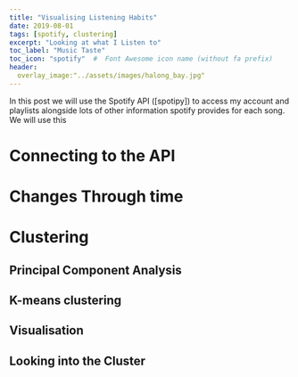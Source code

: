 ```yaml
---
title: "Visualising Listening Habits"
date: 2019-08-01
tags: [spotify, clustering]
excerpt: "Looking at what I Listen to"
toc_label: "Music Taste"
toc_icon: "spotify"  #  Font Awesome icon name (without fa prefix)
header:
  overlay_image:"../assets/images/halong_bay.jpg"
---
```


In this post we will use the Spotify API ([spotipy]) to access my account and playlists alongside lots of other information spotify provides for each song. We will use this 

# Connecting to the API

# Changes Through time

# Clustering

## Principal Component Analysis

## K-means clustering 

## Visualisation

## Looking into the Cluster

<html>
<head>  
<script>
window.onload = function () {
var chart = new CanvasJS.Chart("chartContainer", {
	animationEnabled: true,
	title:{
		text: "Fertility Rate vs Life Expectancy in Different Countries - 2015"
	},
	axisX: {
		title:"Life Expectancy (in Years)"
	},
	axisY: {
		title:"Fertility Rate"
	},
	legend:{
		horizontalAlign: "left"
	},
	data: [{
		type: "bubble",
		showInLegend: true,
		legendText: "Size of Bubble Represents Population in Millions",
		legendMarkerType: "circle",
		legendMarkerColor: "grey",
		toolTipContent: "<b>{name}</b><br/>Life Exp: {x} yrs<br/> Fertility Rate: {y}<br/> Population: {z}mn",
		dataPoints: [
			{ x: 68.3, y: 2.4, z: 1309.05 , name: "India"},
			{ x: 76, y: 1.57, z:1371.22, name: "China"},
			{ x: 78.7, y: 1.84, z:320.896, name: "US" },
			{ x: 69.1, y: 2.44, z: 258.162, name: "Indonesia" },
			{ x: 74.7, y: 1.78, z: 225.962, name: "Brazil" },
			{ x: 76.9, y: 2.21, z: 125.890, name: "Mexico" },
			{ x: 53, y: 5.59, z: 181.181, name: "Nigeria" },
			{ x: 70.9, y: 1.75, z: 144.096, name: "Russia" },
			{ x: 83.8, y: 1.46, z:127.141, name: "Japan" },
			{ x: 82.5, y: 1.83, z:23.789, name: "Australia" },
			{ x: 71.3, y: 3.31, z: 93.778, name: "Egypt" },
			{ x: 81.6, y: 1.81, z:65.128, name: "UK" },
			{ x: 62.1, y: 4.26, z: 47.236, name: "Kenya" },
			{ x: 69.6, y: 4.51, z: 36.115, name: "Iraq" },
			{ x: 60.7, y: 4.65, z: 33.736, name: "Afganistan" },
			{ x: 52.7, y: 6, z: 27.859, name: "Angola" },
			{ x: 68.4, y: 2.94, z: 101.716, name: "Philippines" },
			{ x: 70, y: 2.17, z: 28.656, name: "Nepal" },
			{ x: 71.2, y: 1.51, z: 45.154, name: "Ukrain" },
			{ x: 83.4, y: 1.62, z: 46.447, name: "Spain" },
			{ x: 64.6, y: 4.28, z: 99.873, name: "Ethiopia" },
			{ x: 74.6, y: 1.5, z: 68.65, name: "Thailand" },
			{ x: 74.2, y: 1.88, z: 48.228, name: "Colombia" },
			{ x: 74.44, y: 2.34, z: 31.155, name: "Venezuela" },
			{ x: 57.4, y: 2.34, z: 55, name: "South Africa" },
			{ x: 59.2, y: 3.86, z: 15.77, name: "Zimbabwe" },
			{ x: 55.9, y: 4.63, z: 22.834, name: "Cameroon"}
		]
	}]
});
chart.render();

}
</script>
</head>
<body>
<div id="chartContainer" style="height: 300px; width: 100%;"></div>
<script src="https://canvasjs.com/assets/script/canvasjs.min.js"></script>
</body>
</html>